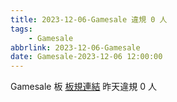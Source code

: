 ```yaml
---
title: 2023-12-06-Gamesale 違規 0 人
tags:
    - Gamesale
abbrlink: 2023-12-06-Gamesale
date: Gamesale-2023-12-06 12:00:00
---
```

Gamesale 板 [板規連結](https://www.ptt.cc/bbs/Gossiping/M.1637425085.A.07D.html)
昨天違規 0 人
